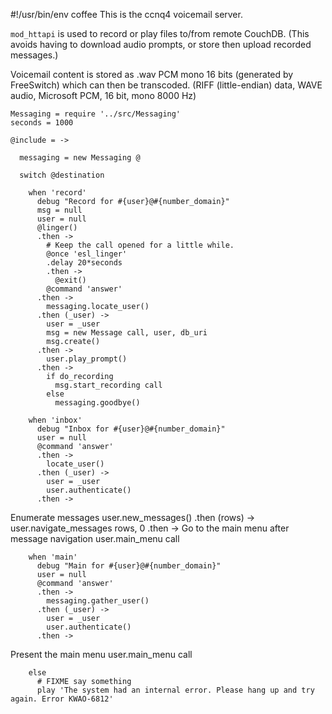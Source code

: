 #!/usr/bin/env coffee
This is the ccnq4 voicemail server.

`mod_httapi` is used to record or play
files to/from remote CouchDB. (This avoids having to download
audio prompts, or store then upload recorded messages.)

Voicemail content is stored as .wav PCM mono 16 bits (generated
by FreeSwitch) which can then be transcoded.
(RIFF (little-endian) data, WAVE audio, Microsoft PCM, 16 bit, mono 8000 Hz)

    Messaging = require '../src/Messaging'
    seconds = 1000

    @include = ->

      messaging = new Messaging @

      switch @destination

        when 'record'
          debug "Record for #{user}@#{number_domain}"
          msg = null
          user = null
          @linger()
          .then ->
            # Keep the call opened for a little while.
            @once 'esl_linger'
            .delay 20*seconds
            .then ->
              @exit()
            @command 'answer'
          .then ->
            messaging.locate_user()
          .then (_user) ->
            user = _user
            msg = new Message call, user, db_uri
            msg.create()
          .then ->
            user.play_prompt()
          .then ->
            if do_recording
              msg.start_recording call
            else
              messaging.goodbye()

        when 'inbox'
          debug "Inbox for #{user}@#{number_domain}"
          user = null
          @command 'answer'
          .then ->
            locate_user()
          .then (_user) ->
            user = _user
            user.authenticate()
          .then ->
Enumerate messages
            user.new_messages()
          .then (rows) ->
            user.navigate_messages rows, 0
          .then ->
Go to the main menu after message navigation
            user.main_menu call


        when 'main'
          debug "Main for #{user}@#{number_domain}"
          user = null
          @command 'answer'
          .then ->
            messaging.gather_user()
          .then (_user) ->
            user = _user
            user.authenticate()
          .then ->
Present the main menu
            user.main_menu call

        else
          # FIXME say something
          play 'The system had an internal error. Please hang up and try again. Error KWAO-6812'
